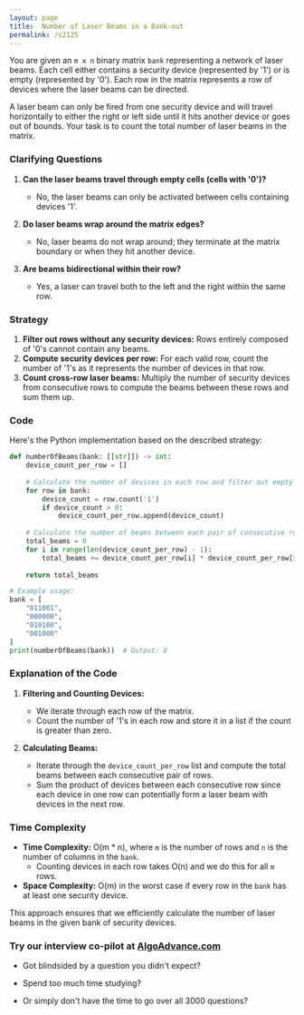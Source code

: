 ```yaml
---
layout: page
title:  Number of Laser Beams in a Bank-out
permalink: /s2125
---
```


You are given an `m x n` binary matrix `bank` representing a network of laser beams. Each cell either contains a security device (represented by '1') or is empty (represented by '0'). Each row in the matrix represents a row of devices where the laser beams can be directed.

A laser beam can only be fired from one security device and will travel horizontally to either the right or left side until it hits another device or goes out of bounds. Your task is to count the total number of laser beams in the matrix.

### Clarifying Questions

1. **Can the laser beams travel through empty cells (cells with '0')?**
   - No, the laser beams can only be activated between cells containing devices '1'.
   
2. **Do laser beams wrap around the matrix edges?**
   - No, laser beams do not wrap around; they terminate at the matrix boundary or when they hit another device.

3. **Are beams bidirectional within their row?**
   - Yes, a laser can travel both to the left and the right within the same row.

### Strategy

1. **Filter out rows without any security devices:** Rows entirely composed of '0's cannot contain any beams.
2. **Compute security devices per row:** For each valid row, count the number of '1's as it represents the number of devices in that row.
3. **Count cross-row laser beams:** Multiply the number of security devices from consecutive rows to compute the beams between these rows and sum them up.

### Code

Here's the Python implementation based on the described strategy:

```python
def numberOfBeams(bank: [[str]]) -> int:
    device_count_per_row = []
    
    # Calculate the number of devices in each row and filter out empty rows
    for row in bank:
        device_count = row.count('1')
        if device_count > 0:
            device_count_per_row.append(device_count)
    
    # Calculate the number of beams between each pair of consecutive rows with devices
    total_beams = 0
    for i in range(len(device_count_per_row) - 1):
        total_beams += device_count_per_row[i] * device_count_per_row[i + 1]
        
    return total_beams

# Example usage:
bank = [
    "011001",
    "000000",
    "010100",
    "001000"
]
print(numberOfBeams(bank))  # Output: 8
```

### Explanation of the Code

1. **Filtering and Counting Devices:**
    - We iterate through each row of the matrix.
    - Count the number of '1's in each row and store it in a list if the count is greater than zero.

2. **Calculating Beams:**
    - Iterate through the `device_count_per_row` list and compute the total beams between each consecutive pair of rows.
    - Sum the product of devices between each consecutive row since each device in one row can potentially form a laser beam with devices in the next row.

### Time Complexity

- **Time Complexity:** O(m * n), where `m` is the number of rows and `n` is the number of columns in the `bank`.
  - Counting devices in each row takes O(n) and we do this for all `m` rows.
- **Space Complexity:** O(m) in the worst case if every row in the `bank` has at least one security device.

This approach ensures that we efficiently calculate the number of laser beams in the given bank of security devices.


### Try our interview co-pilot at [AlgoAdvance.com](https://algoAdvance.com)

- Got blindsided by a question you didn't expect?

- Spend too much time studying?

- Or simply don't have the time to go over all 3000 questions?

